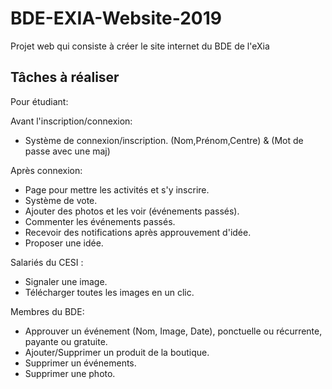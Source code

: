 # BDE-EXIA-Website-2019
Projet web qui consiste à créer le site internet du BDE de l'eXia

## Tâches à réaliser
Pour étudiant:

Avant l'inscription/connexion:
- Système de connexion/inscription. (Nom,Prénom,Centre) & (Mot de passe avec une maj)

Après connexion:
- Page pour mettre les activités et s'y inscrire.
- Système de vote.
- Ajouter des photos et les voir (événements passés).
- Commenter les événements passés.
- Recevoir des notifications après approuvement d'idée.
- Proposer une idée.

Salariés du CESI :
- Signaler une image.
- Télécharger toutes les images en un clic.

Membres du BDE:
- Approuver un événement (Nom, Image, Date), ponctuelle ou récurrente, payante ou gratuite.
- Ajouter/Supprimer un produit de la boutique.
- Supprimer un événements.
- Supprimer une photo.
